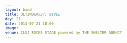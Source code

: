 ```yaml
---
layout: band
title: ULTIMU&#x27; NIVEL
day: 21
date: 2013-07-21 18:00
image: 
venue: CLUJ ROCKS STAGE powered by THE SHELTER AGENCY
---
```



